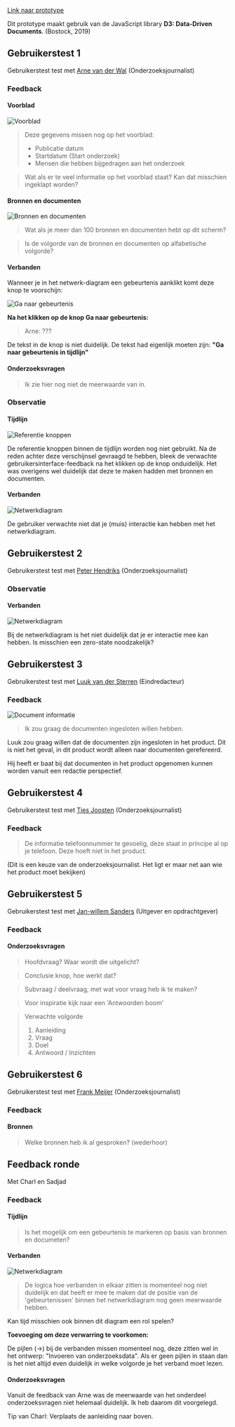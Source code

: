 [Link naar prototype](https://oege.ie.hva.nl/~essenj004/FTM/blauwdruk/output/version-1.0.0/)

Dit prototype maakt gebruik van de JavaScript library __D3: Data-Driven Documents__.
(Bostock, 2019)

## Gebruikerstest 1

Gebruikerstest test met [Arne van der Wal](https://www.ftm.nl/auteur/Arne-van-der-Wal) \(Onderzoeksjournalist\)

### Feedback

#### Voorblad

![Voorblad](components/content/voorblad.png)

> Deze gegevens missen nog op het voorblad:
> * Publicatie datum
> * Startdatum (Start onderzoek)
> * Mensen die hebben bijgedragen aan het onderzoek

> Wat als er te veel informatie op het voorblad staat? Kan dat misschien ingeklapt worden?


#### Bronnen en documenten

![Bronnen en documenten](components/content/bronnen-documenten.png)

> Wat als je meer dan 100 bronnen en documenten hebt op dit scherm?

> Is de volgorde van de bronnen en documenten op alfabetische volgorde?

#### Verbanden

Wanneer je in het netwerk-diagram een gebeurtenis aanklikt komt deze knop te voorschijn:

![Ga naar gebeurtenis](components/content/ga-naar-gebeurtenis.png)

__Na het klikken op de knop Ga naar gebeurtenis:__

> Arne: ???

De tekst in de knop is niet duidelijk. De tekst had eigenlijk moeten zijn: __"Ga naar gebeurtenis in tijdlijn"__


#### Onderzoeksvragen

> Ik zie hier nog niet de meerwaarde van in.


### Observatie

#### Tijdlijn


![Referentie knoppen](components/content/knoppen-tijdlijn.png)

De referentie knoppen binnen de tijdlijn worden nog niet gebruikt. Na de reden achter deze verschijnsel gevraagd te hebben, bleek de verwachte gebruikersinterface-feedback na het klikken op de knop onduidelijk. Het was overigens wel duidelijk dat deze te maken hadden met bronnen en documenten.


#### Verbanden

![Netwerkdiagram](components/content/klikken-op-diagram.png)

De gebruiker verwachte niet dat je (muis) interactie kan hebben met het netwerkdiagram.


## Gebruikerstest 2

Gebruikerstest test met [Peter Hendriks](https://www.ftm.nl/auteur/peter-hendriks) \(Onderzoeksjournalist\)

### Observatie

#### Verbanden

![Netwerkdiagram](components/content/klikken-op-diagram.png)

Bij de netwerkdiagram is het niet duidelijk dat je er interactie mee kan hebben. Is misschien een zero-state noodzakelijk?


## Gebruikerstest 3

Gebruikerstest test met [Luuk van der Sterren](https://www.ftm.nl/auteur/luuk-van-der-sterren) \(Eindredacteur\)

### Feedback

![Document informatie](components/content/documenten-details.png)

> Ik zou graag de documenten ingesloten willen hebben.

Luuk zou graag willen dat de documenten zijn ingesloten in het product. Dit is niet het geval, in dit product wordt alleen naar documenten gerefereerd.

Hij heeft er baat bij dat documenten in het product opgenomen kunnen worden vanuit een redactie perspectief.


## Gebruikerstest 4

Gebruikerstest test met [Ties Joosten](https://www.ftm.nl/auteur/ties-joosten) \(Onderzoeksjournalist\)

### Feedback



> De informatie telefoonnummer te gevoelig, deze staat in principe al op je telefoon. Deze hoeft niet in het product.

(Dit is een keuze van de onderzoeksjournalist. Het ligt er maar net aan wie het product moet bekijken)


## Gebruikerstest 5

Gebruikerstest test met [Jan-willem Sanders](https://www.ftm.nl/medewerkers/) \(Uitgever en opdrachtgever\)

### Feedback

#### Onderzoeksvragen

> Hoofdvraag? Waar wordt die uitgelicht?

> Conclusie knop, hoe werkt dat?

> Subvraag / deelvraag, met wat voor vraag heb ik te maken?

> Voor inspiratie kijk naar een 'Antwoorden boom'

> Verwachte volgorde 
> 1. Aanleiding 
> 2. Vraag
> 3. Doel
> 4. Antwoord / Inzichten


## Gebruikerstest 6

Gebruikerstest test met [Frank Meijer](https://www.ftm.nl/medewerkers/) \(Onderzoeksjournalist\)

### Feedback

#### Bronnen

> Welke bronnen heb ik al gesproken? (wederhoor)




## Feedback ronde

Met Charl en Sadjad


### Feedback

#### Tijdlijn

> Is het mogelijk om een gebeurtenis te markeren op basis van bronnen en documeten?


#### Verbanden

![Netwerkdiagram](components/content/klikken-op-diagram.png)

> De logica hoe verbanden in elkaar zitten is momenteel nog niet duidelijk en dat heeft er mee te maken dat de positie van de 'gebeurtenissen' binnen het netwerkdiagram nog geen meerwaarde hebben.

Kan tijd misschien ook binnen dit diagram een rol spelen?

__Toevoeging om deze verwarring te voorkomen:__

De pijlen (->) bij de verbanden missen momenteel nog, deze zitten wel in het ontwerp: "Invoeren van onderzoeksdata". Als er geen pijlen in staan dan is het niet altijd even duidelijk in welke volgorde je het verband moet lezen.


#### Onderzoeksvragen

Vanuit de feedback van Arne was de meerwaarde van het onderdeel onderzoeksvragen niet helemaal duidelijk. Ik heb daarom dit voorgelegd.

Tip van Charl: Verplaats de aanleiding naar boven.

